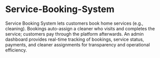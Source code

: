 # Service-Booking-System
Service Booking System lets customers book home services (e.g., cleaning). Bookings auto-assign a cleaner who visits and completes the service; customers pay through the platform afterwards. An admin dashboard provides real-time tracking of bookings, service status, payments, and cleaner assignments for transparency and operational efficiency.
